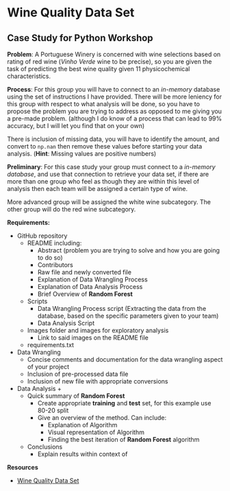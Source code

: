 # Wine Quality Data Set 
## Case Study for Python Workshop

**Problem**: 
A Portuguese Winery is concerned with wine selections based on rating of red wine (*Vinho Verde* wine to be precise), so you are given the task of predicting the best wine quality given 11 physicochemical characteristics. 

**Process**: 
For this group you will have to connect to an *in-memory* database using the set of instructions I have provided. There will be more leniency for this group with respect to what analysis will be done, so you have to propose the problem you are trying to address as opposed to me giving you a pre-made problem. (although I do know of a process that can lead to 99% accuracy, but I will let you find that on your own)

There is inclusion of missing data, you will have to identify the amount, and convert to `np.nan` then remove these values before starting your data analysis. (**Hint**: Missing values are positive numbers)

**Preliminary**:
For this case study your group must connect to a *in-memory database*, and use that connection to retrieve your data set, if there are more than one group who feel as though they are within this level of analysis then each team will be assigned a certain type of wine. 

More advanced group will be assigned the white wine subcategory. The other group will do the red wine subcategory. 

**Requirements:**
+ GitHub repository
	+ README including:
		+ Abstract (problem you are trying to solve and how you are going to do so)
		+ Contributors
		+ Raw file and newly converted file
		+ Explanation of Data Wrangling Process
		+ Explanation of Data Analysis Process
		+ Brief Overview of **Random Forest**
	+ Scripts
		+ Data Wrangling Process script (Extracting the data from the database, based on the specific parameters given to your team)
		+ Data Analysis Script 
	+ Images folder and images for exploratory analysis
		+ Link to said images on the README file
	+ requirements.txt
+ Data Wrangling
	+ Concise comments and documentation for the data wrangling aspect of your project
	+ Inclusion of pre-processed data file 
	+ Inclusion of new file with appropriate conversions
+ Data Analysis
	+ 
	+ Quick summary of **Random Forest**
	 	+ Create appropriate **training** and **test** set, for this example use 80-20 split
		+ Give an overview of the method. Can include:
			+ Explanation of Algorithm  
			+ Visual representation of Algorithm
			+ Finding the best iteration of **Random Forest** algorithm
	+ Conclusions
		+ Explain results within context of 

**Resources**
+ [Wine Quality Data Set](https://archive.ics.uci.edu/ml/datasets/Wine+Quality)
